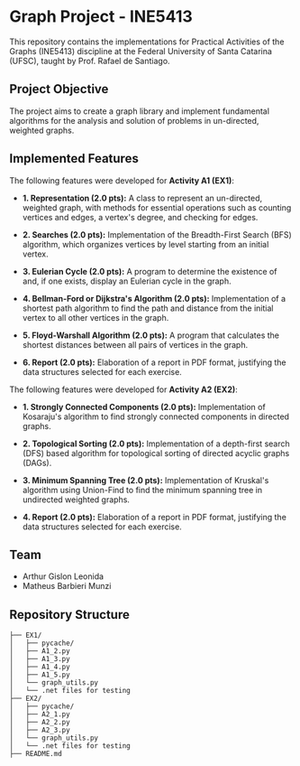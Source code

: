 # Graph Project - INE5413

This repository contains the implementations for Practical Activities of the Graphs (INE5413) discipline at the Federal University of Santa Catarina (UFSC), taught by Prof. Rafael de Santiago.

## Project Objective

The project aims to create a graph library and implement fundamental algorithms for the analysis and solution of problems in un-directed, weighted graphs.

## Implemented Features

The following features were developed for **Activity A1 (EX1)**:

* **1. Representation (2.0 pts):** A class to represent an un-directed, weighted graph, with methods for essential operations such as counting vertices and edges, a vertex's degree, and checking for edges.

* **2. Searches (2.0 pts):** Implementation of the Breadth-First Search (BFS) algorithm, which organizes vertices by level starting from an initial vertex.

* **3. Eulerian Cycle (2.0 pts):** A program to determine the existence of and, if one exists, display an Eulerian cycle in the graph.

* **4. Bellman-Ford or Dijkstra's Algorithm (2.0 pts):** Implementation of a shortest path algorithm to find the path and distance from the initial vertex to all other vertices in the graph.

* **5. Floyd-Warshall Algorithm (2.0 pts):** A program that calculates the shortest distances between all pairs of vertices in the graph.

* **6. Report (2.0 pts):** Elaboration of a report in PDF format, justifying the data structures selected for each exercise.

The following features were developed for **Activity A2 (EX2)**:

* **1. Strongly Connected Components (2.0 pts):** Implementation of Kosaraju's algorithm to find strongly connected components in directed graphs.

* **2. Topological Sorting (2.0 pts):** Implementation of a depth-first search (DFS) based algorithm for topological sorting of directed acyclic graphs (DAGs).

* **3. Minimum Spanning Tree (2.0 pts):** Implementation of Kruskal's algorithm using Union-Find to find the minimum spanning tree in undirected weighted graphs.

* **4. Report (2.0 pts):** Elaboration of a report in PDF format, justifying the data structures selected for each exercise.

## Team

* Arthur Gislon Leonida
* Matheus Barbieri Munzi

## Repository Structure

```GRAFOS/
├── EX1/
│   ├── pycache/
│   ├── A1_2.py
│   ├── A1_3.py
│   ├── A1_4.py
│   ├── A1_5.py
│   └── graph_utils.py
│   └── .net files for testing
├── EX2/
│   ├── pycache/
│   ├── A2_1.py
│   ├── A2_2.py
│   ├── A2_3.py
│   └── graph_utils.py
│   └── .net files for testing
├── README.md